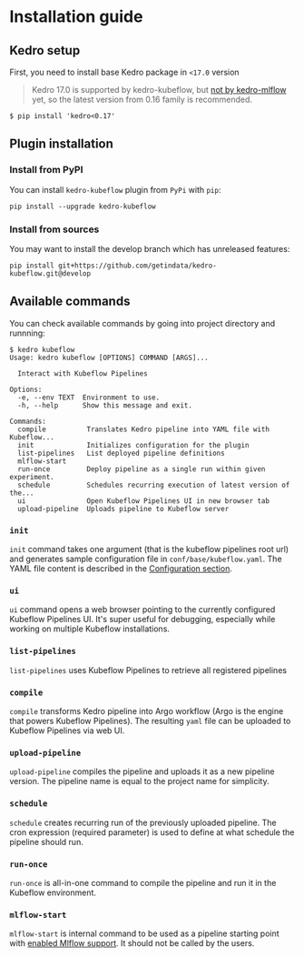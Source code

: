 # Installation guide

## Kedro setup

First, you need to install base Kedro package in ``<17.0`` version

> Kedro 17.0 is supported by kedro-kubeflow, but [not by kedro-mlflow](https://github.com/Galileo-Galilei/kedro-mlflow/issues/144) yet, so the latest version from 0.16 family is recommended.

```console
$ pip install 'kedro<0.17'
```

## Plugin installation

### Install from PyPI

You can install ``kedro-kubeflow`` plugin from ``PyPi`` with `pip`:

```console
pip install --upgrade kedro-kubeflow
```

### Install from sources

You may want to install the develop branch which has unreleased features:

```console
pip install git+https://github.com/getindata/kedro-kubeflow.git@develop
```

## Available commands

You can check available commands by going into project directory and runnning:

```console
$ kedro kubeflow
Usage: kedro kubeflow [OPTIONS] COMMAND [ARGS]...

  Interact with Kubeflow Pipelines

Options:
  -e, --env TEXT  Environment to use.
  -h, --help      Show this message and exit.

Commands:
  compile          Translates Kedro pipeline into YAML file with Kubeflow...
  init             Initializes configuration for the plugin
  list-pipelines   List deployed pipeline definitions
  mlflow-start
  run-once         Deploy pipeline as a single run within given experiment.
  schedule         Schedules recurring execution of latest version of the...
  ui               Open Kubeflow Pipelines UI in new browser tab
  upload-pipeline  Uploads pipeline to Kubeflow server
```

### `init`

`init` command takes one argument (that is the kubeflow pipelines root url) and generates sample configuration file in `conf/base/kubeflow.yaml`. The YAML file content is described in the [Configuration section](../02_installation/02_configuration.md).

### `ui`

`ui` command opens a web browser pointing to the currently configured Kubeflow Pipelines UI. It's super useful for debugging, especially while working on multiple Kubeflow installations.

### `list-pipelines`

`list-pipelines` uses Kubeflow Pipelines to retrieve all registered pipelines

### `compile`

`compile` transforms Kedro pipeline into Argo workflow (Argo is the engine that powers Kubeflow Pipelines). The resulting `yaml` file can be uploaded to Kubeflow Pipelines via web UI.

### `upload-pipeline`

`upload-pipeline` compiles the pipeline and uploads it as a new pipeline version. The pipeline name is equal to the project name for simplicity.

### `schedule`

`schedule` creates recurring run of the previously uploaded pipeline. The cron expression (required parameter) is used to define at what schedule the pipeline should run.

### `run-once`

`run-once` is all-in-one command to compile the pipeline and run it in the Kubeflow environment.

### `mlflow-start`

`mlflow-start` is internal command to be used as a pipeline starting point with [enabled Mlflow support](../03_getting_started/03_mlflow.md). It should not be called by the users.
